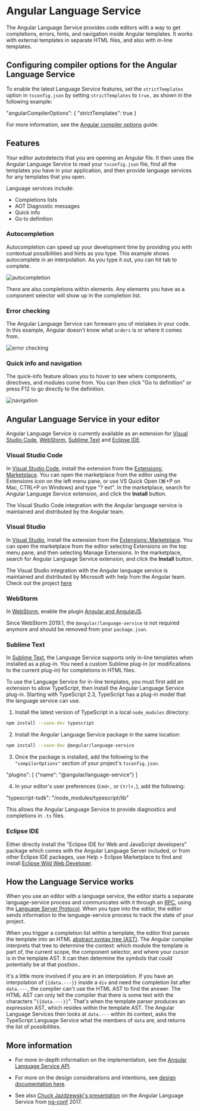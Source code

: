 # Angular Language Service

The Angular Language Service provides code editors with a way to get completions, errors,
hints, and navigation inside Angular templates.
It works with external templates in separate HTML files, and also with in-line templates.

## Configuring compiler options for the Angular Language Service

To enable the latest Language Service features, set the `strictTemplates` option in `tsconfig.json` by setting `strictTemplates` to `true,` as shown in the following example:

<code-example language="json">

  "angularCompilerOptions": {
    "strictTemplates": true
  }

</code-example>

For more information, see the [Angular compiler options](guide/angular-compiler-options) guide.

## Features

Your editor autodetects that you are opening an Angular file.
It then uses the Angular Language Service to read your `tsconfig.json` file, find all the
templates you have in your application, and then provide language services for any templates that you open.

Language services include:

* Completions lists
* AOT Diagnostic messages
* Quick info
* Go to definition


### Autocompletion

Autocompletion can speed up your development time by providing you with
contextual possibilities and hints as you type.
This example shows autocomplete in an interpolation. As you type it out,
you can hit tab to complete.

<div class="lightbox">
  <img src="generated/images/guide/language-service/language-completion.gif" alt="autocompletion">
</div>

There are also completions within elements. Any elements you have as a component selector will
show up in the completion list.

### Error checking

The Angular Language Service can forewarn you of mistakes in your code.
In this example, Angular doesn't know what `orders` is or where it comes from.

<div class="lightbox">
  <img src="generated/images/guide/language-service/language-error.gif" alt="error checking">
</div>

### Quick info and navigation

The quick-info feature allows you to hover to see where components, directives, and modules come from.
You can then click "Go to definition" or press F12 to go directly to the definition.

<div class="lightbox">
  <img src="generated/images/guide/language-service/language-navigation.gif" alt="navigation">
</div>


## Angular Language Service in your editor

Angular Language Service is currently available as an extension for [Visual Studio Code](https://code.visualstudio.com/),
[WebStorm](https://www.jetbrains.com/webstorm), [Sublime Text](https://www.sublimetext.com/) and [Eclipse IDE](https://www.eclipse.org/eclipseide/).

### Visual Studio Code

In [Visual Studio Code](https://code.visualstudio.com/), install the extension from the [Extensions: Marketplace](https://marketplace.visualstudio.com/items?itemName=Angular.ng-template). You can open the marketplace from the editor using the Extensions icon on the left menu pane, or use VS Quick Open (⌘+P on Mac, CTRL+P on Windows) and type "? ext". In the marketplace, search for Angular Language Service extension, and click the **Install** button.

The Visual Studio Code integration with the Angular language service is maintained and distributed by the Angular team.

### Visual Studio

In [Visual Studio](https://visualstudio.microsoft.com/), install the extension from the [Extensions: Marketplace](https://marketplace.visualstudio.com/items?itemName=TypeScriptTeam.AngularLanguageService). You can open the marketplace from the editor selecting Extensions on the top menu pane, and then selecting Manage Extensions. In the marketplace, search for Angular Language Service extension, and click the **Install** button.

The Visual Studio integration with the Angular language service is maintained and distributed by Microsoft with help from the Angular team. Check out the project [here](https://github.com/microsoft/vs-ng-language-service)

### WebStorm

In [WebStorm](https://www.jetbrains.com/webstorm/), enable the plugin [Angular and AngularJS](https://plugins.jetbrains.com/plugin/6971-angular-and-angularjs).

Since WebStorm 2019.1, the `@angular/language-service` is not required anymore and should be removed from your `package.json`.

### Sublime Text

In [Sublime Text](https://www.sublimetext.com/), the Language Service supports only in-line templates when installed as a plug-in.
You need a custom Sublime plug-in (or modifications to the current plug-in) for completions in HTML files.

To use the Language Service for in-line templates, you must first add an extension to allow TypeScript, then install the Angular Language Service plug-in. Starting with TypeScript 2.3, TypeScript has a plug-in model that the language service can use.

1. Install the latest version of TypeScript in a local `node_modules` directory:

```sh
npm install --save-dev typescript
```

2. Install the Angular Language Service package in the same location:

```sh
npm install --save-dev @angular/language-service
```

3. Once the package is installed,  add the following to the `"compilerOptions"` section of your project's `tsconfig.json`.

<code-example language="json" header="tsconfig.json">
  "plugins": [
      {"name": "@angular/language-service"}
  ]
</code-example>

4. In your editor's user preferences (`Cmd+,` or `Ctrl+,`), add the following:

<code-example language="json" header="Sublime Text user preferences">
"typescript-tsdk": "<path to your folder>/node_modules/typescript/lib"
</code-example>

This allows the Angular Language Service to provide diagnostics and completions in `.ts` files.

### Eclipse IDE

Either directly install the "Eclipse IDE for Web and JavaScript developers" package which comes with the Angular Language Server included, or from other Eclipse IDE packages, use Help > Eclipse Marketplace to find and install [Eclipse Wild Web Developer](https://marketplace.eclipse.org/content/wild-web-developer-html-css-javascript-typescript-nodejs-angular-json-yaml-kubernetes-xml).


## How the Language Service works

When you use an editor with a language service, the editor starts a separate language-service process
and communicates with it through an [RPC](https://en.wikipedia.org/wiki/Remote_procedure_call), using the [Language Server Protocol](https://microsoft.github.io/language-server-protocol/).
When you type into the editor, the editor sends information to the language-service process to
track the state of your project.

When you trigger a completion list within a template, the editor first parses the template into an
HTML [abstract syntax tree (AST)](https://en.wikipedia.org/wiki/Abstract_syntax_tree).
The Angular compiler interprets that tree to determine the context: which module the template is part of, the current scope, the component selector, and where your cursor is in the template AST. It can then determine the symbols that could potentially be at that position..

It's a little more involved if you are in an interpolation.
If you have an interpolation of `{{data.---}}` inside a `div` and need the completion list after `data.---`, the compiler can't use the HTML AST to find the answer.
The HTML AST can only tell the compiler that there is some text with the characters "`{{data.---}}`".
That's when the template parser produces an expression AST, which resides within the template AST.
The Angular Language Services then looks at `data.---` within its context, asks the TypeScript Language Service what the members of `data` are, and returns the list of possibilities.

## More information

* For more in-depth information on the implementation, see the
[Angular Language Service API](https://github.com/angular/angular/blob/master/packages/language-service/src/types.ts).

* For more on the design considerations and intentions, see [design documentation here](https://github.com/angular/vscode-ng-language-service/wiki/Design).

* See also [Chuck Jazdzewski's presentation](https://www.youtube.com/watch?v=ez3R0Gi4z5A&t=368s) on the Angular Language Service from [ng-conf](https://www.ng-conf.org/) 2017.
